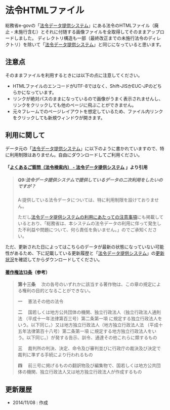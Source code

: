 # 法令HTMLファイル

総務省e-govの「[法令データ提供システム][lawjp]」にある法令のHTMLファイル（廃止・未施行含む）とそれに付随する画像ファイルを全取得してそのままアップロードしました。
ディレクトリ構造も一部（最終改正までの未施行法令のディレクトリ）を除いて「[法令データ提供システム][lawjp]」と同じになっていると思います。

## 注意点

そのままファイルを利用するときには以下の点に注意してください。

* HTMLファイルのエンコードがUTF-8ではなく、Shift-JISかEUC-JPのどちらかになっています。
* リンクが絶対パスのままになっているので画像がうまく表示されませんし、リンクをクリックしても他のページに飛ぶことができません。
* 元々フレームでのページレイアウトを想定しているため、ファイル内リンクをクリックしても新規ウィンドウが開きます。

## 利用に関して

データ元の「[法令データ提供システム][lawjp]」に以下のように書かれていますので、特に利用制限はありません。自由にダウンロードしてご利用ください。

#### 「[よくあるご質問（法令検索内） - 法令データ提供システム](http://www.e-gov.go.jp/law/faq_a.html) 」より引用

> ##### Q9:法令データ提供システムで提供しているデータの二次利用をしたいのですが？
>
> A:提供している法令データについては、特に利用制限を設けておりません。
>
> ただし[法令データ提供システムの利用にあたっての注意事項](http://law.e-gov.go.jp/cgi-bin/idxsearch.cgi)にも掲載しているとおり、「総務省は、本システムの法令データの利用に伴って発生した不利益や問題について、何ら責任を負いません。」のでご承知ください。

ただ、更新された日によってはこちらのデータが最新の状態になっていない可能性があるため、下に記載している更新履歴と「[法令データ提供システム][lawjp]」の[更新状況](http://law.e-gov.go.jp/announce.html)を確認してからダウンロードしてください。

#### [著作権法13条](http://law.e-gov.go.jp/htmldata/S45/S45HO048.html#1000000000000000000000000000000000000000000000001300000000000000000000000000000)（参考）

> **第十三条** 　次の各号のいずれかに該当する著作物は、この章の規定による権利の目的となることができない。
>
> **一** 　憲法その他の法令
>
> **二** 　国若しくは地方公共団体の機関、独立行政法人（独立行政法人通則法 （平成十一年法律第百三号）第二条第一項 に規定する独立行政法人をいう。以下同じ。）又は地方独立行政法人（地方独立行政法人法 （平成十五年法律第百十八号）第二条第一項 に規定する地方独立行政法人をいう。以下同じ。）が発する告示、訓令、通達その他これらに類するもの
>
> **三** 　裁判所の判決、決定、命令及び審判並びに行政庁の裁決及び決定で裁判に準ずる手続により行われるもの
>
> **四** 　前三号に掲げるものの翻訳物及び編集物で、国若しくは地方公共団体の機関、独立行政法人又は地方独立行政法人が作成するもの

## 更新履歴

* 2014/11/08 : 作成

[lawjp]:http://law.e-gov.go.jp/cgi-bin/idxsearch.cgi
